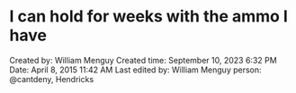 # I can hold for weeks with the ammo I have

Created by: William Menguy
Created time: September 10, 2023 6:32 PM
Date: April 8, 2015 11:42 AM
Last edited by: William Menguy
person: @cantdeny, Hendricks